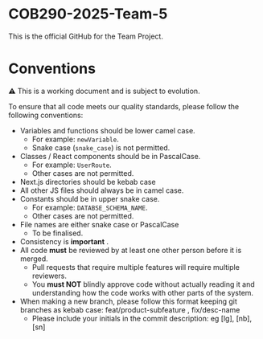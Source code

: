 # COB290-2025-Team-5

This is the official GitHub for the Team Project.

# Conventions

⚠️ This is a working document and is subject to evolution.

To ensure that all code meets our quality standards, please follow the following conventions:
* Variables and functions should be lower camel case.
  * For example: `newVariable`.
  * Snake case (`snake_case`) is not permitted.
* Classes / React components should be in PascalCase.
  * For example: `UserRoute`.
  * Other cases are not permitted.
* Next.js directories should be kebab case
* All other JS files should always be in camel case.
* Constants should be in upper snake case.
  * For example: `DATABSE_SCHEMA_NAME`.
  * Other cases are not permitted.
* File names are either snake case or PascalCase
  * To be finalised.
* Consistency is **important** .
* All code **must** be reviewed by at least one other person before it is merged.
  * Pull requests that require multiple features will require multiple reviewers.
  * You **must NOT** blindly approve code without actually reading it and understanding how the code works with other parts of the system.
* When making a new branch, please follow this format keeping git branches as kebab case: feat/product-subfeature , fix/desc-name
  * Please include your initials in the commit description: eg [lg], [nb], [sn]
 

